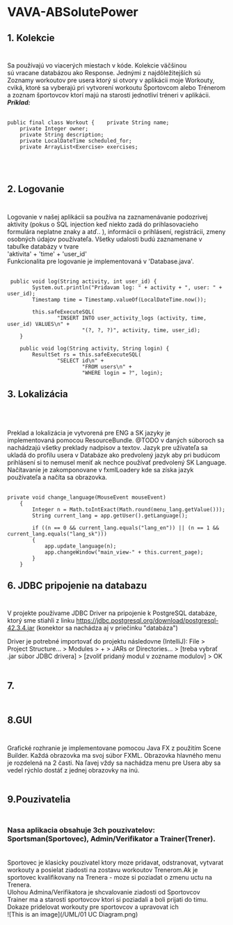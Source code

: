 # VAVA-ABSolutePower
## 1. Kolekcie  <br /><br />
Sa používajú vo viacerých miestach v kóde. Kolekcie väčšinou sú vracane databázou ako Response. Jednými z najdôležitejších sú Zoznamy workoutov pre usera ktorý si otvory v aplikácii moje Workouty, cviká, ktoré sa vyberajú pri vytvorení workoutu Športovcom alebo Trénerom a zoznam športovcov ktorí majú na starosti jednotliví tréneri v aplikácii. <br />***Príklad:***<br /><br />
```
public final class Workout {    private String name;
    private Integer owner;
    private String description;
    private LocalDateTime scheduled_for;
    private ArrayList<Exercise> exercises;
 ```
<br /><br />
## 2. Logovanie <br /><br />

Logovanie v našej aplikácii sa používa na zaznamenávanie podozrivej aktivity (pokus o SQL injection keď niekto zadá do prihlasovacieho formulára neplatne znaky a atď.. ), informácii o prihlásení, registrácii, zmeny osobných údajov používateľa. Všetky udalosti budú zaznamenane v tabuľke databázy v tvare
<br /> 'aktivita' + 'time' + 'user_id'<br /> 
Funkcionalita pre logovanie je implementovaná v 'Database.java'.<br /><br />
```
 public void log(String activity, int user_id) {
        System.out.println("Pridavam log: " + activity + ", user: " + user_id);
        Timestamp time = Timestamp.valueOf(LocalDateTime.now());

        this.safeExecuteSQL(
                "INSERT INTO user_activity_logs (activity, time, user_id) VALUES\n" +
                        "(?, ?, ?)", activity, time, user_id);
    }

    public void log(String activity, String login) {
        ResultSet rs = this.safeExecuteSQL(
                "SELECT id\n" +
                        "FROM users\n" +
                        "WHERE login = ?", login);
```

## 3. Lokalizácia<br /><br /> 

Preklad a lokalizácia je vytvorená pre ENG a SK jazyky je implementovaná pomocou ResourceBundle. @TODO v daných súboroch sa nachádzajú všetky preklady nadpisov a textov. Jazyk pre užívateľa sa ukladá do profilu usera v Databáze ako predvolený jazyk aby pri budúcom prihlásení si to nemusel meniť ak nechce používať predvolený SK Language. Načítavanie je zakomponovane v fxmlLoadery kde sa získa jazyk používateľa a načíta sa obrazovka.<br /><br />
```
private void change_language(MouseEvent mouseEvent)
    {
        Integer n = Math.toIntExact(Math.round(menu_lang.getValue()));
        String current_lang = app.getUser().getLanguage();

        if ((n == 0 && current_lang.equals("lang_en")) || (n == 1 && current_lang.equals("lang_sk")))
        {
            app.update_language(n);
            app.changeWindow("main_view-" + this.current_page);
        }
    }
```



## 6. JDBC pripojenie na databazu<br /><br />
V projekte používame JDBC Driver na pripojenie k PostgreSQL databáze, ktorý sme stiahli z linku https://jdbc.postgresql.org/download/postgresql-42.3.4.jar (konektor sa nachádza aj v priečinku "databáza")<br />

Driver je potrebné importovať do projektu následovne (IntelliJ): File > Project Structure... > Modules > + > JARs or Directories... > [treba vybrať .jar súbor JDBC drivera] > [zvoliť pridaný modul v zozname modulov] > OK<br /><br />


## 7.<br /><br />


## 8.GUI<br /><br />

Grafické rozhranie je implementovane pomocou Java FX z použitím Scene Builder. Každá obrazovka ma svoj súbor FXML. Obrazovka hlavného menu je rozdelená na 2 časti. Na ľavej vždy sa nachádza menu pre Usera aby sa vedel rýchlo dostáť z jednej obrazovky na inú.<br /><br />

## 9.Pouzivatelia <br /><br />

### Nasa aplikacia obsahuje 3ch pouzivatelov:<br> Sportsman(Sportovec), Admin/Verifikator a Trainer(Trener).<br><br>
Sportovec je klasicky pouzivatel ktory moze pridavat, odstranovat, vytvarat workouty a posielat ziadosti na zostavu workoutov Trenerom.Ak je sportovec kvalifikovany na Trenera - moze si poziadat o zmenu uctu na Trenera.<br>
Ulohou Admina/Verifikatora je shcvalovanie ziadosti od Sportovcov <br>
Trainer ma a starosti sportovcov ktori si poziadali a boli prijati do timu. Dokaze pridelovat workouty pre sportovcov a upravovat ich <br>
![This is an image](/UML/01 UC Diagram.png)

